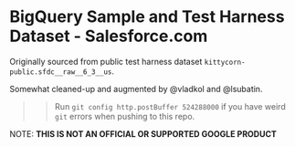 # BigQuery Sample and Test Harness Dataset - Salesforce.com

Originally sourced from public test harness dataset `kittycorn-public.sfdc__raw__6_3__us`.

Somewhat cleaned-up and augmented by @vladkol and @lsubatin.

>> Run `git config http.postBuffer 524288000` if you have weird `git` errors when pushing to this repo.

NOTE: **THIS IS NOT AN OFFICIAL OR SUPPORTED GOOGLE PRODUCT**
